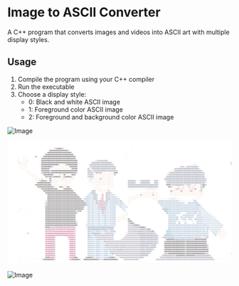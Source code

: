 # Image to ASCII Converter

A C++ program that converts images and videos into ASCII art with multiple display styles.

## Usage

1. Compile the program using your C++ compiler
2. Run the executable
3. Choose a display style:
   - 0: Black and white ASCII image
   - 1: Foreground color ASCII image
   - 2: Foreground and background color ASCII image

![Image](https://github.com/user-attachments/assets/43891057-0baa-41ec-bea4-3aa2ca274385)

![Image](demo.png)

![Image](https://github.com/user-attachments/assets/165d0e37-e7e3-4816-8c94-519e639632eb)
